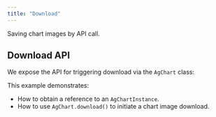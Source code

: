 ```yaml
---
title: "Download"
---
```


Saving chart images by API call.

## Download API

We expose the API for triggering download via the `AgChart` class:

<api-documentation source='charts-api/doc-interfaces.AUTO.json' section="AgChart" names='["download"]' config='{ "showSnippets": false, "lookupRoot": "charts-api", "suppressTypes": ["AgChartInstance", "AgChartOptions", "DeepPartial"] }'></api-documentation>

 This example demonstrates:
 - How to obtain a reference to an `AgChartInstance`.
 - How to use `AgChart.download()` to initiate a chart image download.

<!--chart-example title='Download via AgChart API' name='download' type='generated'></chart-example-->
 